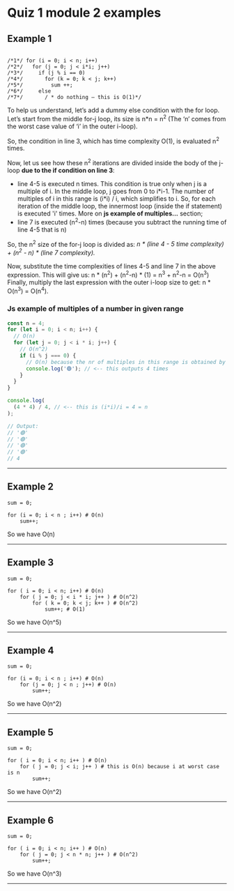 # Quiz 1 module 2 examples

## Example 1

```sum = 0;

/*1*/ for (i = 0; i < n; i++)
/*2*/   for (j = 0; j < i*i; j++)
/*3*/     if (j % i == 0)
/*4*/       for (k = 0; k < j; k++)
/*5*/         sum ++;
/*6*/     else
/*7*/       / * do nothing – this is O(1)*/

```

To help us understand, let’s add a dummy else condition with the for loop.
Let’s start from the middle for-j loop, its size is n\*n = n<sup>2</sup> (The ‘n’ comes from the worst case value of ‘i’ in
the outer i-loop).

So, the condition in line 3, which has time complexity O(1), is evaluated n<sup>2</sup> times.

Now, let us see how these n<sup>2</sup> iterations are divided inside the body of the j-loop **due to the if condition on line 3**:

- line 4-5 is executed n times. This condition is true only when j is a multiple of i.
  In the middle loop, j goes from 0 to i\*i-1. The number of multiples of i in this range is (i\*i) / i, which simplifies to i.
  So, for each iteration of the middle loop, the innermost loop (inside the if statement) is executed 'i' times.
  More on **js example of multiples...** section;
- line 7 is executed (n<sup>2</sup>-n) times (because you subtract the running time of line 4-5 that is n)

So, the n<sup>2</sup> size of the for-j loop is divided as:
_n \* (line 4 - 5 time complexity) + (n<sup>2</sup> - n) \* (line 7 complexity)._

Now, substitute the time complexities of lines 4-5 and line 7 in the above expression.
This will give us:
n \* (n<sup>2</sup>) + (n<sup>2</sup>-n) \* (1)
= n<sup>3</sup> + n<sup>2</sup>-n
= O(n<sup>3</sup>)
Finally, multiply the last expression with the outer i-loop size to get:
n \* O(n<sup>3</sup>) = O(n<sup>4</sup>).

### Js example of multiples of a number in given range

```js
const n = 4;
for (let i = 0; i < n; i++) {
  // O(n)
  for (let j = 0; j < i * i; j++) {
    // O(n^2)
    if (i % j === 0) {
      // O(n) because the nr of multiples in this range is obtained by doing i*i/i
      console.log('🟢'); // <-- this outputs 4 times
    }
  }
}

console.log(
  (4 * 4) / 4, // <-- this is (i*i)/i = 4 = n
);

// Output:
// '🟢'
// '🟢'
// '🟢'
// '🟢'
// 4
```

---

## Example 2

```
sum = 0;

for (i = 0; i < n ; i++) # O(n)
    sum++;
```

So we have O(n)

---

## Example 3

```
sum = 0;

for ( i = 0; i < n; i++) # O(n)
    for ( j = 0; j < i * i; j++ ) # O(n^2)
        for ( k = 0; k < j; k++ ) # O(n^2)
            sum++; # O(1)
```

So we have O(n^5)

---

## Example 4

```
sum = 0;

for (i = 0; i < n ; i++) # O(n)
    for (j = 0; j < n ; j++) # O(n)
        sum++;
```

So we have O(n^2)

---

## Example 5

```
sum = 0;

for ( i = 0; i < n; i++ ) # O(n)
    for ( j = 0; j < i; j++ ) # this is O(n) because i at worst case is n
        sum++;
```

So we have O(n^2)

---

## Example 6

```
sum = 0;

for ( i = 0; i < n; i++ ) # O(n)
    for ( j = 0; j < n * n; j++ ) # O(n^2)
        sum++;
```

So we have O(n^3)

---
